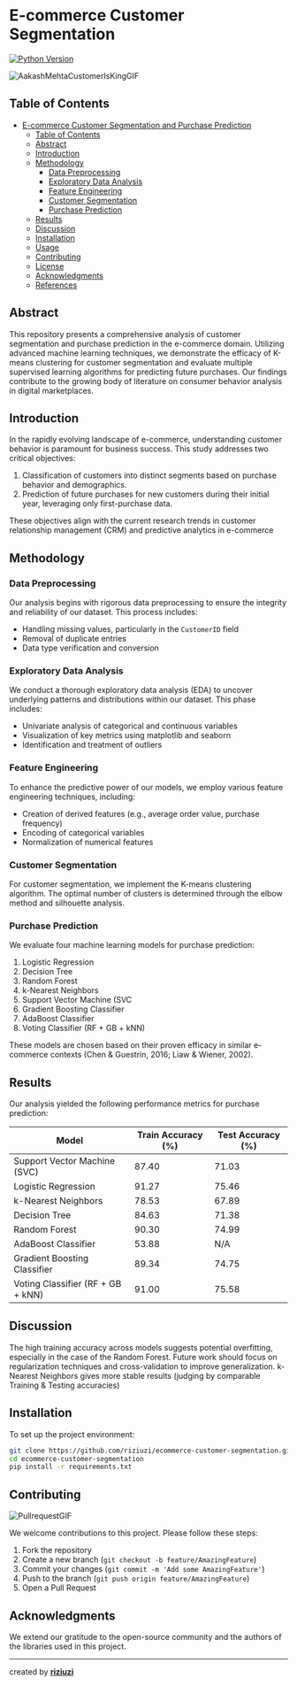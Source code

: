 # E-commerce Customer Segmentation

[![Python Version](https://img.shields.io/badge/python-3.12%2B-blue)](https://www.python.org/downloads/)

![AakashMehtaCustomerIsKingGIF](https://github.com/user-attachments/assets/056b73bc-b2d3-42f2-9a95-ae32a5a803d3)


## Table of Contents

- [E-commerce Customer Segmentation and Purchase Prediction](#e-commerce-customer-segmentation-and-purchase-prediction)
  - [Table of Contents](#table-of-contents)
  - [Abstract](#abstract)
  - [Introduction](#introduction)
  - [Methodology](#methodology)
    - [Data Preprocessing](#data-preprocessing)
    - [Exploratory Data Analysis](#exploratory-data-analysis)
    - [Feature Engineering](#feature-engineering)
    - [Customer Segmentation](#customer-segmentation)
    - [Purchase Prediction](#purchase-prediction)
  - [Results](#results)
  - [Discussion](#discussion)
  - [Installation](#installation)
  - [Usage](#usage)
  - [Contributing](#contributing)
  - [License](#license)
  - [Acknowledgments](#acknowledgments)
  - [References](#references)

## Abstract

This repository presents a comprehensive analysis of customer segmentation and purchase prediction in the e-commerce domain. Utilizing advanced machine learning techniques, we demonstrate the efficacy of K-means clustering for customer segmentation and evaluate multiple supervised learning algorithms for predicting future purchases. Our findings contribute to the growing body of literature on consumer behavior analysis in digital marketplaces.

## Introduction

In the rapidly evolving landscape of e-commerce, understanding customer behavior is paramount for business success. This study addresses two critical objectives:

1. Classification of customers into distinct segments based on purchase behavior and demographics.
2. Prediction of future purchases for new customers during their initial year, leveraging only first-purchase data.

These objectives align with the current research trends in customer relationship management (CRM) and predictive analytics in e-commerce

## Methodology

### Data Preprocessing

Our analysis begins with rigorous data preprocessing to ensure the integrity and reliability of our dataset. This process includes:

- Handling missing values, particularly in the `CustomerID` field
- Removal of duplicate entries
- Data type verification and conversion

### Exploratory Data Analysis

We conduct a thorough exploratory data analysis (EDA) to uncover underlying patterns and distributions within our dataset. This phase includes:

- Univariate analysis of categorical and continuous variables
- Visualization of key metrics using matplotlib and seaborn
- Identification and treatment of outliers

### Feature Engineering

To enhance the predictive power of our models, we employ various feature engineering techniques, including:

- Creation of derived features (e.g., average order value, purchase frequency)
- Encoding of categorical variables
- Normalization of numerical features

### Customer Segmentation

For customer segmentation, we implement the K-means clustering algorithm. The optimal number of clusters is determined through the elbow method and silhouette analysis.

### Purchase Prediction

We evaluate four machine learning models for purchase prediction:

1. Logistic Regression
2. Decision Tree
3. Random Forest
4. k-Nearest Neighbors
5. Support Vector Machine (SVC
6. Gradient Boosting Classifier
7. AdaBoost Classifier
8. Voting Classifier (RF + GB + kNN)

These models are chosen based on their proven efficacy in similar e-commerce contexts (Chen & Guestrin, 2016; Liaw & Wiener, 2002).

## Results

Our analysis yielded the following performance metrics for purchase prediction:

| Model                             | Train Accuracy (%) | Test Accuracy (%) |
| --------------------------------- | ------------------ | ----------------- |
| Support Vector Machine (SVC)      | 87.40              | 71.03             |
| Logistic Regression               | 91.27              | 75.46             |
| k-Nearest Neighbors               | 78.53              | 67.89             |
| Decision Tree                     | 84.63              | 71.38             |
| Random Forest                     | 90.30              | 74.99             |
| AdaBoost Classifier               | 53.88              | N/A               |
| Gradient Boosting Classifier      | 89.34              | 74.75             |
| Voting Classifier (RF + GB + kNN) | 91.00              | 75.58             |

## Discussion

The high training accuracy across models suggests potential overfitting, especially in the case of the Random Forest. Future work should focus on regularization techniques and cross-validation to improve generalization. k-Nearest Neighbors gives more stable results (judging by comparable Training & Testing accuracies)

## Installation

To set up the project environment:

```bash
git clone https://github.com/riziuzi/ecommerce-customer-segmentation.git
cd ecommerce-customer-segmentation
pip install -r requirements.txt
```

## Contributing

![PullrequestGIF](https://github.com/user-attachments/assets/9e27c9e0-640b-485a-b89d-1fc1ee9cbe00)

We welcome contributions to this project. Please follow these steps:

1. Fork the repository
2. Create a new branch (`git checkout -b feature/AmazingFeature`)
3. Commit your changes (`git commit -m 'Add some AmazingFeature'`)
4. Push to the branch (`git push origin feature/AmazingFeature`)
5. Open a Pull Request

## Acknowledgments

We extend our gratitude to the open-source community and the authors of the libraries used in this project.

---

created by **[riziuzi](https://github.com/riziuzi)**

